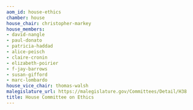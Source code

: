 ```yaml
---
aom_id: house-ethics
chamber: house
house_chair: christopher-markey
house_members:
- david-nangle
- paul-donato
- patricia-haddad
- alice-peisch
- claire-cronin
- elizabeth-poirier
- f-jay-barrows
- susan-gifford
- marc-lombardo
house_vice_chair: thomas-walsh
malegislature_url: https://malegislature.gov/Committees/Detail/H38
title: House Committee on Ethics
---
```

